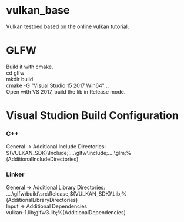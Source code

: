 # vulkan_base
Vulkan testbed based on the online vulkan tutorial.

# GLFW
Build it with cmake.  
cd glfw  
mkdir build  
cmake -G "Visual Studio 15 2017 Win64" ..  
Open with VS 2017, build the lib in Release mode.

# Visual Studion Build Configuration
### C++
General -> Additional Include Directories:  
$(VULKAN_SDK)\Include;..\..\glfw\include;..\..\glm;%(AdditionalIncludeDirectories)  

### Linker
General  -> Additional Library Directories:  
..\..\glfw\build\src\Release;$(VULKAN_SDK)\Lib;%(AdditionalLibraryDirectories)  
Input  -> Additional Dependencies  
vulkan-1.lib;glfw3.lib;%(AdditionalDependencies)  

